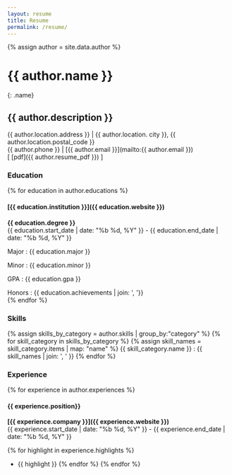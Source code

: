 ```yaml
---
layout: resume
title: Resume
permalink: /resume/
---
```

{% assign author = site.data.author %}

# {{ author.name }} 
{: .name}
## {{ author.description }}
{{ author.location.address }} | {{ author.location. city }}, {{ author.location.postal_code }}  
{{ author.phone }} | [{{ author.email }}](mailto:{{ author.email }})  
\[ [pdf]({{ author.resume_pdf }}) \]  

### Education
{% for education in author.educations %}
#### [{{ education.institution }}]({{ education.website }})
**{{ education.degree }}**  
{{ education.start_date | date: "%b %d, %Y" }} - {{ education.end_date | date: "%b %d, %Y" }}

Major
: {{ education.major }}

Minor
: {{ education.minor }}

GPA
: {{ education.gpa }}

Honors
: {{ education.achievements | join: ', '}}  
{% endfor %}

### Skills
{% assign skills_by_category = author.skills | group_by:"category" %}
{% for skill_category in skills_by_category %}
{% assign skill_names = skill_category.items | map: "name" %}
{{ skill_category.name }}
: {{ skill_names | join: ', ' }}
{% endfor %}

### Experience
{% for experience in author.experiences %}
#### **{{ experience.position}}**  
**[{{ experience.company }}]({{ experience.website }})**  
{{ experience.start_date | date: "%b %d, %Y" }} - {{ experience.end_date | date: "%b %d, %Y" }}  

{% for highlight in experience.highlights %}
- {{ highlight }}
{% endfor %}
{% endfor %}
